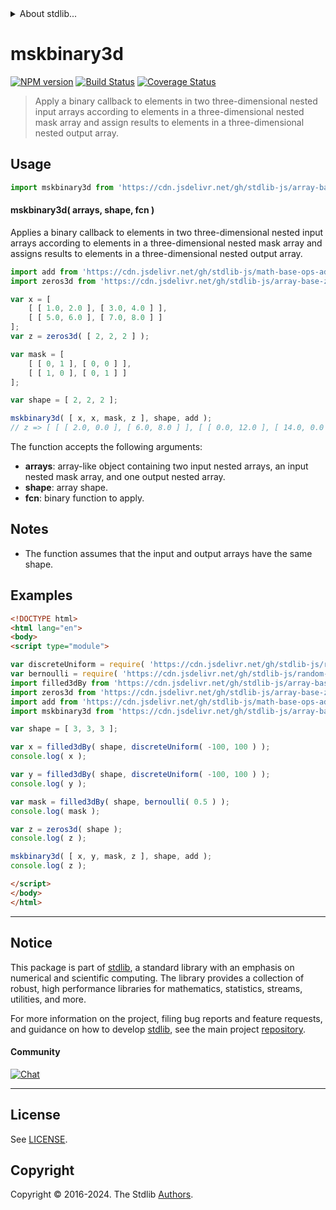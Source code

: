 <!--

@license Apache-2.0

Copyright (c) 2024 The Stdlib Authors.

Licensed under the Apache License, Version 2.0 (the "License");
you may not use this file except in compliance with the License.
You may obtain a copy of the License at

   http://www.apache.org/licenses/LICENSE-2.0

Unless required by applicable law or agreed to in writing, software
distributed under the License is distributed on an "AS IS" BASIS,
WITHOUT WARRANTIES OR CONDITIONS OF ANY KIND, either express or implied.
See the License for the specific language governing permissions and
limitations under the License.

-->


<details>
  <summary>
    About stdlib...
  </summary>
  <p>We believe in a future in which the web is a preferred environment for numerical computation. To help realize this future, we've built stdlib. stdlib is a standard library, with an emphasis on numerical and scientific computation, written in JavaScript (and C) for execution in browsers and in Node.js.</p>
  <p>The library is fully decomposable, being architected in such a way that you can swap out and mix and match APIs and functionality to cater to your exact preferences and use cases.</p>
  <p>When you use stdlib, you can be absolutely certain that you are using the most thorough, rigorous, well-written, studied, documented, tested, measured, and high-quality code out there.</p>
  <p>To join us in bringing numerical computing to the web, get started by checking us out on <a href="https://github.com/stdlib-js/stdlib">GitHub</a>, and please consider <a href="https://opencollective.com/stdlib">financially supporting stdlib</a>. We greatly appreciate your continued support!</p>
</details>

# mskbinary3d

[![NPM version][npm-image]][npm-url] [![Build Status][test-image]][test-url] [![Coverage Status][coverage-image]][coverage-url] <!-- [![dependencies][dependencies-image]][dependencies-url] -->

> Apply a binary callback to elements in two three-dimensional nested input arrays according to elements in a three-dimensional nested mask array and assign results to elements in a three-dimensional nested output array.

<section class="intro">

</section>

<!-- /.intro -->



<section class="usage">

## Usage

```javascript
import mskbinary3d from 'https://cdn.jsdelivr.net/gh/stdlib-js/array-base-mskbinary3d@esm/index.mjs';
```

#### mskbinary3d( arrays, shape, fcn )

Applies a binary callback to elements in two three-dimensional nested input arrays according to elements in a three-dimensional nested mask array and assigns results to elements in a three-dimensional nested output array.

```javascript
import add from 'https://cdn.jsdelivr.net/gh/stdlib-js/math-base-ops-add@esm/index.mjs';
import zeros3d from 'https://cdn.jsdelivr.net/gh/stdlib-js/array-base-zeros3d@esm/index.mjs';

var x = [
    [ [ 1.0, 2.0 ], [ 3.0, 4.0 ] ],
    [ [ 5.0, 6.0 ], [ 7.0, 8.0 ] ]
];
var z = zeros3d( [ 2, 2, 2 ] );

var mask = [
    [ [ 0, 1 ], [ 0, 0 ] ],
    [ [ 1, 0 ], [ 0, 1 ] ]
];

var shape = [ 2, 2, 2 ];

mskbinary3d( [ x, x, mask, z ], shape, add );
// z => [ [ [ 2.0, 0.0 ], [ 6.0, 8.0 ] ], [ [ 0.0, 12.0 ], [ 14.0, 0.0 ] ] ]
```

The function accepts the following arguments:

-   **arrays**: array-like object containing two input nested arrays, an input nested mask array, and one output nested array.
-   **shape**: array shape.
-   **fcn**: binary function to apply.

</section>

<!-- /.usage -->

<section class="notes">

## Notes

-   The function assumes that the input and output arrays have the same shape.

</section>

<!-- /.notes -->

<section class="examples">

## Examples

<!-- eslint no-undef: "error" -->

```html
<!DOCTYPE html>
<html lang="en">
<body>
<script type="module">

var discreteUniform = require( 'https://cdn.jsdelivr.net/gh/stdlib-js/random-base-discrete-uniform' ).factory;
var bernoulli = require( 'https://cdn.jsdelivr.net/gh/stdlib-js/random-base-bernoulli' ).factory;
import filled3dBy from 'https://cdn.jsdelivr.net/gh/stdlib-js/array-base-filled3d-by@esm/index.mjs';
import zeros3d from 'https://cdn.jsdelivr.net/gh/stdlib-js/array-base-zeros3d@esm/index.mjs';
import add from 'https://cdn.jsdelivr.net/gh/stdlib-js/math-base-ops-add@esm/index.mjs';
import mskbinary3d from 'https://cdn.jsdelivr.net/gh/stdlib-js/array-base-mskbinary3d@esm/index.mjs';

var shape = [ 3, 3, 3 ];

var x = filled3dBy( shape, discreteUniform( -100, 100 ) );
console.log( x );

var y = filled3dBy( shape, discreteUniform( -100, 100 ) );
console.log( y );

var mask = filled3dBy( shape, bernoulli( 0.5 ) );
console.log( mask );

var z = zeros3d( shape );
console.log( z );

mskbinary3d( [ x, y, mask, z ], shape, add );
console.log( z );

</script>
</body>
</html>
```

</section>

<!-- /.examples -->

<!-- Section for related `stdlib` packages. Do not manually edit this section, as it is automatically populated. -->

<section class="related">

</section>

<!-- /.related -->

<!-- Section for all links. Make sure to keep an empty line after the `section` element and another before the `/section` close. -->


<section class="main-repo" >

* * *

## Notice

This package is part of [stdlib][stdlib], a standard library with an emphasis on numerical and scientific computing. The library provides a collection of robust, high performance libraries for mathematics, statistics, streams, utilities, and more.

For more information on the project, filing bug reports and feature requests, and guidance on how to develop [stdlib][stdlib], see the main project [repository][stdlib].

#### Community

[![Chat][chat-image]][chat-url]

---

## License

See [LICENSE][stdlib-license].


## Copyright

Copyright &copy; 2016-2024. The Stdlib [Authors][stdlib-authors].

</section>

<!-- /.stdlib -->

<!-- Section for all links. Make sure to keep an empty line after the `section` element and another before the `/section` close. -->

<section class="links">

[npm-image]: http://img.shields.io/npm/v/@stdlib/array-base-mskbinary3d.svg
[npm-url]: https://npmjs.org/package/@stdlib/array-base-mskbinary3d

[test-image]: https://github.com/stdlib-js/array-base-mskbinary3d/actions/workflows/test.yml/badge.svg?branch=main
[test-url]: https://github.com/stdlib-js/array-base-mskbinary3d/actions/workflows/test.yml?query=branch:main

[coverage-image]: https://img.shields.io/codecov/c/github/stdlib-js/array-base-mskbinary3d/main.svg
[coverage-url]: https://codecov.io/github/stdlib-js/array-base-mskbinary3d?branch=main

<!--

[dependencies-image]: https://img.shields.io/david/stdlib-js/array-base-mskbinary3d.svg
[dependencies-url]: https://david-dm.org/stdlib-js/array-base-mskbinary3d/main

-->

[chat-image]: https://img.shields.io/gitter/room/stdlib-js/stdlib.svg
[chat-url]: https://app.gitter.im/#/room/#stdlib-js_stdlib:gitter.im

[stdlib]: https://github.com/stdlib-js/stdlib

[stdlib-authors]: https://github.com/stdlib-js/stdlib/graphs/contributors

[umd]: https://github.com/umdjs/umd
[es-module]: https://developer.mozilla.org/en-US/docs/Web/JavaScript/Guide/Modules

[deno-url]: https://github.com/stdlib-js/array-base-mskbinary3d/tree/deno
[deno-readme]: https://github.com/stdlib-js/array-base-mskbinary3d/blob/deno/README.md
[umd-url]: https://github.com/stdlib-js/array-base-mskbinary3d/tree/umd
[umd-readme]: https://github.com/stdlib-js/array-base-mskbinary3d/blob/umd/README.md
[esm-url]: https://github.com/stdlib-js/array-base-mskbinary3d/tree/esm
[esm-readme]: https://github.com/stdlib-js/array-base-mskbinary3d/blob/esm/README.md
[branches-url]: https://github.com/stdlib-js/array-base-mskbinary3d/blob/main/branches.md

[stdlib-license]: https://raw.githubusercontent.com/stdlib-js/array-base-mskbinary3d/main/LICENSE

</section>

<!-- /.links -->
